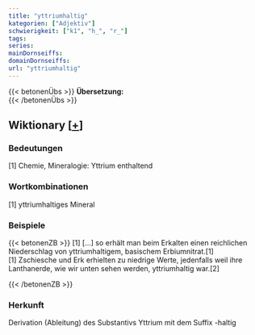 ```yaml
---
title: "yttriumhaltig"
kategorien: ["Adjektiv"]
schwierigkeit: ["k1", "h_", "r_"]
tags:
series:
mainDornseiffs:
domainDornseiffs:
url: "yttriumhaltig"
---
```


{{< betonenÜbs >}}
**Übersetzung:**  
{{< /betonenÜbs >}}

## Wiktionary [[+](https://de.wiktionary.org/wiki/yttriumhaltig)]

### Bedeutungen
[1] Chemie, Mineralogie: Yttrium enthaltend  

### Wortkombinationen
[1] yttriumhaltiges Mineral  

### Beispiele
{{< betonenZB >}}
[1] […] so erhält man beim Erkalten einen reichlichen Niederschlag von yttriumhaltigem, basischem Erbiumnitrat.[1]  
[1] Zschiesche und Erk erhielten zu niedrige Werte, jedenfalls weil ihre Lanthanerde, wie wir unten sehen werden, yttriumhaltig war.[2]  

{{< /betonenZB >}}
### Herkunft
Derivation (Ableitung) des Substantivs Yttrium mit dem Suffix -haltig  


